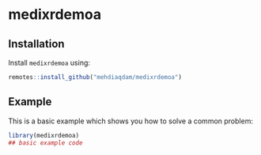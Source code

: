 
# medixrdemoa

<!-- badges: start -->
<!-- badges: end -->


## Installation

Install `medixrdemoa` using:
``` r
remotes::install_github("mehdiaqdam/medixrdemoa")
```

## Example

This is a basic example which shows you how to solve a common problem:

``` r
library(medixrdemoa)
## basic example code
```

